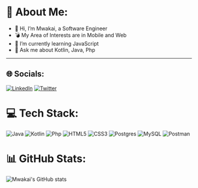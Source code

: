 # 💫 About Me:
- 👋 Hi, I’m Mwakai, a Software Engineer
- 💣 My Area of Interests are in Mobile and Web
- 🌱 I’m currently learning JavaScript
- 💬 Ask me about Kotlin, Java, Php
---
## 🌐 Socials:
[![LinkedIn](https://img.shields.io/badge/LinkedIn-%230077B5.svg?logo=linkedin&logoColor=white)](https://linkedin.com/in/mwakai-mwambala) [![Twitter](https://img.shields.io/badge/Twitter-%231DA1F2.svg?logo=Twitter&logoColor=white)](https://twitter.com/mwakai_alvin) 

# 💻 Tech Stack:
![Java](https://img.shields.io/badge/java-%23ED8B00.svg?style=for-the-badge&logo=java&logoColor=white) ![Kotlin](https://img.shields.io/badge/kotlin-%230095D5.svg?style=for-the-badge&logo=kotlin&logoColor=white) ![Php](https://img.shields.io/badge/php-%230095D5.svg?style=for-the-badge&logo=php&logoColor=white) ![HTML5](https://img.shields.io/badge/html5-%23E34F26.svg?style=for-the-badge&logo=html5&logoColor=white) ![CSS3](https://img.shields.io/badge/css3-%231572B6.svg?style=for-the-badge&logo=css3&logoColor=white) ![Postgres](https://img.shields.io/badge/postgres-%23316192.svg?style=for-the-badge&logo=postgresql&logoColor=white) ![MySQL](https://img.shields.io/badge/mysql-%2300f.svg?style=for-the-badge&logo=mysql&logoColor=white)  ![Postman](https://img.shields.io/badge/Postman-FF6C37?style=for-the-badge&logo=postman&logoColor=white)

# 📊 GitHub Stats:
![Mwakai's GitHub stats](https://github-readme-stats.vercel.app/api?username=Mwakai&show_icons=true&theme=dark)<br/>

